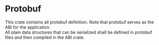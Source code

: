 # Protobuf

This crate contains all protobuf definition. Note that protobuf serves as the ABI for the application. \
All plain data structures that can be serialized shall be defined in protobuf files and then compiled in the ABI crate.
